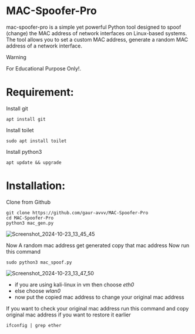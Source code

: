 # MAC-Spoofer-Pro
mac-spoofer-pro is a simple yet powerful Python tool designed to spoof (change) the MAC address of network interfaces on Linux-based systems. The tool allows you to set a custom MAC address, generate a random MAC address of a network interface.


> [!WARNING]
> For Educational Purpose Only!.

# Requirement:
Install git
```
apt install git
```
Install toilet
```
sudo apt install toilet
```
Install python3
```
apt update && upgrade
```

# Installation:
Clone from Github
```
git clone https://github.com/gaur-avvv/MAC-Spoofer-Pro
cd MAC-Spoofer-Pro
python3 mac_gen.py
```
![Screenshot_2024-10-23_13_45_45](https://github.com/user-attachments/assets/a204fa74-c58b-490e-ad6f-3ea655c6756b)

Now A random mac address get generated copy that mac address
Now run this command

```
sudo python3 mac_spoof.py
```
![Screenshot_2024-10-23_13_47_50](https://github.com/user-attachments/assets/db1ab7b5-f423-4c57-ab99-d307e2aa4d41)

* if you are using kali-linux in vm then choose _eth0_
* else choose _wlan0_
* now put the copied mac address to change your original mac address

If you want to check your original mac address run this command and copy original mac address if you want to restore it earlier
```
ifconfig | grep ether
```


